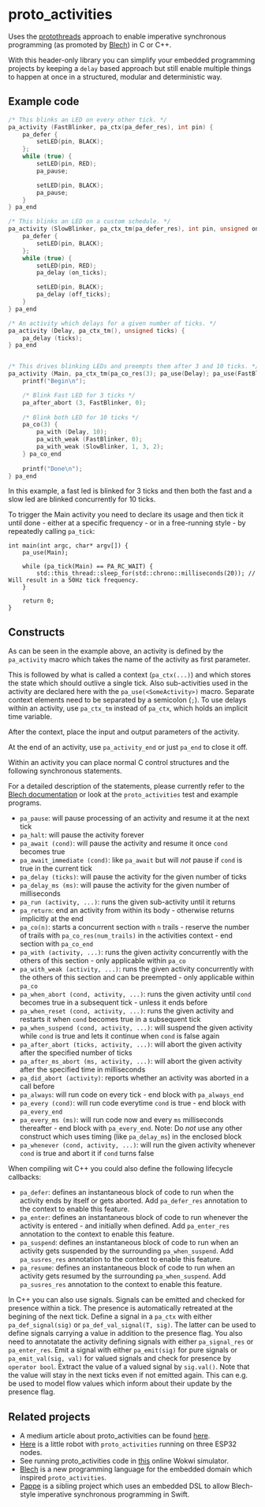 # proto_activities

Uses the [protothreads](http://dunkels.com/adam/pt/) approach to enable imperative synchronous programming (as promoted by [Blech](https://blech-lang.org/)) in C or C++.

With this header-only library you can simplify your embedded programming projects by keeping a `delay` based approach but still enable multiple things to happen at once in a structured, modular and deterministic way.

## Example code

```C
/* This blinks an LED on every other tick. */
pa_activity (FastBlinker, pa_ctx(pa_defer_res), int pin) {
    pa_defer {
        setLED(pin, BLACK);
    };
    while (true) {
        setLED(pin, RED);
        pa_pause;

        setLED(pin, BLACK);
        pa_pause;
    }
} pa_end

/* This blinks an LED on a custom schedule. */
pa_activity (SlowBlinker, pa_ctx_tm(pa_defer_res), int pin, unsigned on_ticks, unsigned off_ticks) {
    pa_defer {
        setLED(pin, BLACK);
    };
    while (true) {
        setLED(pin, RED);
        pa_delay (on_ticks);

        setLED(pin, BLACK);
        pa_delay (off_ticks);
    }
} pa_end

/* An activity which delays for a given number of ticks. */
pa_activity (Delay, pa_ctx_tm(), unsigned ticks) {
    pa_delay (ticks);
} pa_end


/* This drives blinking LEDs and preempts them after 3 and 10 ticks. */
pa_activity (Main, pa_ctx_tm(pa_co_res(3); pa_use(Delay); pa_use(FastBlinker); pa_use(SlowBlinker))) {
    printf("Begin\n");

    /* Blink Fast LED for 3 ticks */
    pa_after_abort (3, FastBlinker, 0);
    
    /* Blink both LED for 10 ticks */
    pa_co(3) {
        pa_with (Delay, 10);
        pa_with_weak (FastBlinker, 0);
        pa_with_weak (SlowBlinker, 1, 3, 2);
    } pa_co_end
    
    printf("Done\n");
} pa_end
```

In this example, a fast led is blinked for 3 ticks and then both the fast and a slow led are blinked concurrently for 10 ticks.

To trigger the Main activity you need to declare its usage and then tick it until done - either at a specific frequency - or in a free-running style - by repeatedly calling `pa_tick`:

```
int main(int argc, char* argv[]) {
    pa_use(Main);

    while (pa_tick(Main) == PA_RC_WAIT) {
        std::this_thread::sleep_for(std::chrono::milliseconds(20)); // Will result in a 50Hz tick frequency.
    }

    return 0;
}
```

## Constructs

As can be seen in the example above, an activity is defined by the `pa_activity` macro which takes the
name of the activity as first parameter. 

This is followed by what is called a context (`pa_ctx(...)`) and which stores the 
state which should outlive a single tick. Also sub-activities used in the activity are declared here with the `pa_use(<SomeActivity>)` macro. Separate context elements need to be separated by a semicolon (`;`).
To use delays within an activity, use `pa_ctx_tm` instead of `pa_ctx`, which holds an implicit time variable.

After the context, place the input and output parameters of the activity.

At the end of an activity, use `pa_activity_end` or just `pa_end` to close it off. 

Within an activity you can place normal C control structures and the following synchronous statements.

For a detailed description of the statements, please currently refer to the [Blech documentation](https://www.blech-lang.org/docs/user-manual/statements) or look at the `proto_activities` test and example programs.

* `pa_pause`: will pause processing of an activity and resume it at the next tick
* `pa_halt`: will pause the activity forever
* `pa_await (cond)`: will pause the activity and resume it once `cond` becomes true
* `pa_await_immediate (cond)`: like `pa_await` but will *not* pause if `cond` is true in the current tick
* `pa_delay (ticks)`: will pause the activity for the given number of ticks
* `pa_delay_ms (ms)`: will pause the activity for the given number of milliseconds
* `pa_run (activity, ...)`: runs the given sub-activity until it returns
* `pa_return`: end an activity from within its body - otherwise returns implicitly at the end
* `pa_co(n)`: starts a concurrent section with `n` trails - reserve the number of trails with `pa_co_res(num_trails)` in the activities context - end section with `pa_co_end`
* `pa_with (activity, ...)`: runs the given activity concurrently with the others of this section - only applicable within `pa_co`
* `pa_with_weak (activity, ...)`: runs the given activity concurrently with the others of this section and can be preempted - only applicable within `pa_co`
* `pa_when_abort (cond, activity, ...)`: runs the given activity until `cond` becomes true in a subsequent tick - unless it ends before
* `pa_when_reset (cond, activity, ...)`: runs the given activity and restarts it when `cond` becomes true in a subsequent tick
* `pa_when_suspend (cond, activity, ...)`: will suspend the given activity while `cond` is true and lets it continue when `cond` is false again
* `pa_after_abort (ticks, activity, ...)`: will abort the given activity after the specified number of ticks
* `pa_after_ms_abort (ms, activity, ...)`: will abort the given activity after the specified time in milliseconds
* `pa_did_abort (activity)`: reports whether an activity was aborted in a call before
* `pa_always`: will run code on every tick - end block with `pa_always_end`
* `pa_every (cond)`: will run code everytime `cond` is true - end block with `pa_every_end`
* `pa_every_ms (ms)`: will run code now and every `ms` milliseconds thereafter - end block with `pa_every_end`. Note: Do *not* use any other construct which uses timing (like `pa_delay_ms`) in the enclosed block 
* `pa_whenever (cond, activity, ...)`: will run the given activity whenever `cond` is true and abort it if `cond` turns false

When compiling wit C++ you could also define the following lifecycle callbacks:

* `pa_defer`: defines an instantaneous block of code to run when the activity ends by itself or gets aborted. Add `pa_defer_res` annotation to the context to enable this feature.
* `pa_enter`: defines an instantaneous block of code to run whenever the activity is entered - and initially when defined. Add `pa_enter_res` annotation to the context to enable this feature.
* `pa_suspend`: defines an instantaneous block of code to run when an activity gets suspended by the surrounding `pa_when_suspend`. Add `pa_susres_res` annotation to the context to enable this feature.
* `pa_resume`: defines an instantaneous block of code to run when an activity gets resumed by the surrounding `pa_when_suspend`. Add `pa_susres_res` annotation to the context to enable this feature.
 
In C++ you can also use signals. Signals can be emitted and checked for presence within a tick. The presence is automatically retreated at the begining of the next tick.
Define a signal in a `pa_ctx` with either `pa_def_signal(sig)` or `pa_def_val_signal(T, sig)`. The latter can be used to define signals carrying a value in addition to the presence flag. You also need to annotatate the activity defining signals with either `pa_signal_res` or `pa_enter_res`.
Emit a signal with either `pa_emit(sig)` for pure signals or `pa_emit_val(sig, val)` for valued signals and check for presence by `operator bool`. Extract the value of a valued signal by `sig.val()`. Note that the value will stay in the next ticks even if not emitted again. This can e.g. be used to model flow values which inform about their update by the presence flag.

## Related projects

* A medium article about proto_activities can be found [here](https://medium.com/@zauberei02_ruhigste/boosting-embedded-real-time-productivity-with-imperative-synchronous-programming-22aa2eb38414).
* [Here](https://github.com/frameworklabs/ego) is a little robot with `proto_activities` running on three ESP32 nodes.
* See running proto_activities code in [this](https://wokwi.com/projects/385178429273730049) online Wokwi simulator. 
* [Blech](https://blech-lang.org/) is a new programming language for the embedded domain which inspired `proto_activities`.
* [Pappe](https://github.com/frameworklabs/Pappe) is a sibling project which uses an embedded DSL to allow Blech-style imperative synchronous programming in Swift.
